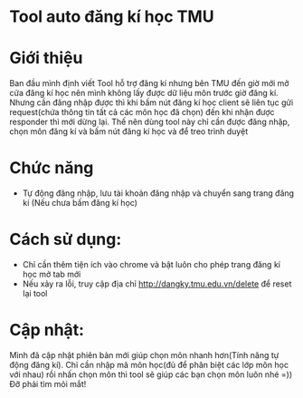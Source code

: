 # Tool auto đăng kí học TMU
# Giới thiệu
Ban đầu mình định viết Tool hỗ trợ đăng kí nhưng bên TMU đến giờ mới mở cửa đăng kí học nên mình không lấy được dữ liệu môn trước giờ đăng kí.
Nhưng cần đăng nhập được thì khi bấm nút đăng kí học client sẽ liên tục gửi request(chứa thông tin tất cả các môn học đã chọn) đến khi nhận được responder thì mới dừng lại.
Thế nên dùng tool này chỉ cần được đăng nhập, chọn môn đăng kí và bấm nút đăng kí học và để treo trình duyệt 
# Chức năng
  - Tự động đăng nhập, lưu tài khoản đăng nhập và chuyển sang trang đăng kí (Nếu chưa bấm đăng kí học)
# Cách sử dụng:
 - Chỉ cần thêm tiện ích vào chrome và bật luôn cho phép trang đăng kí học mở tab mới
 - Nếu xảy ra lỗi, truy cập địa chỉ http://dangky.tmu.edu.vn/delete để reset lại tool
# Cập nhật:
Mình đã cập nhật phiên bản mới giúp chọn môn nhanh hơn(Tính năng tự động đăng kí). Chỉ cần nhập mã môn học(đủ để phân biệt các lớp môn học với nhau) rồi nhấn chọn môn thì tool sẽ giúp các bạn chọn môn luôn nhé =)) Đỡ phải tìm mỏi mắt!

